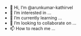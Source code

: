 - 👋 Hi, I’m @arunkumar-kathirvel
- 👀 I’m interested in ...
- 🌱 I’m currently learning ...
- 💞️ I’m looking to collaborate on ...
- 📫 How to reach me ...

<!---
Arunkumar-Kathirvel/Arunkumar-Kathirvel is a ✨ special ✨ repository because its `README.md` (this file) appears on your GitHub profile.
You can click the Preview link to take a look at your changes.
--->
